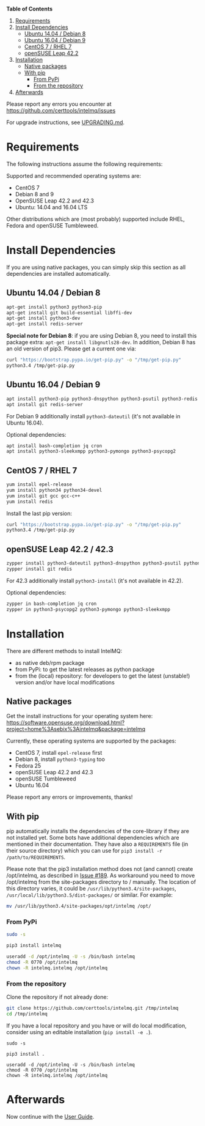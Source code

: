 **Table of Contents**

1. [Requirements](#requirements)
2. [Install Dependencies](#install-dependencies)
   * [Ubuntu 14.04 / Debian 8](#ubuntu-1404--debian-8)
   * [Ubuntu 16.04 / Debian 9](#ubuntu-1604--debian-9)
   * [CentOS 7 / RHEL 7](#centos-7--rhel-7)
   * [openSUSE Leap 42.2](#opensuse-leap-422--423)
3. [Installation](#installation)
   * [Native packages](#native-packages)
   * [With pip](#with-pip)
     * [From PyPi](#from-pypi)
     * [From the repository](#from-the-repository)
4. [Afterwards](#afterwards)


Please report any errors you encounter at https://github.com/certtools/intelmq/issues

For upgrade instructions, see [UPGRADING.md](UPGRADING.md).

# Requirements

The following instructions assume the following requirements:

Supported and recommended operating systems are:
* CentOS 7
* Debian 8 and 9
* OpenSUSE Leap 42.2 and 42.3
* Ubuntu: 14.04 and 16.04 LTS

Other distributions which are (most probably) supported include RHEL, Fedora and openSUSE Tumbleweed.

# Install Dependencies

If you are using native packages, you can simply skip this section as all dependencies are installed automatically.

## Ubuntu 14.04 / Debian 8

```bash
apt-get install python3 python3-pip
apt-get install git build-essential libffi-dev
apt-get install python3-dev
apt-get install redis-server
```

**Special note for Debian 8**: 
if you are using Debian 8, you need to install this package extra: ``apt-get install libgnutls28-dev``.
In addition, Debian 8 has an old version of pip3. Please get a current one via:
```bash
curl "https://bootstrap.pypa.io/get-pip.py" -o "/tmp/get-pip.py"
python3.4 /tmp/get-pip.py
```

## Ubuntu 16.04 / Debian 9

```bash
apt install python3-pip python3-dnspython python3-psutil python3-redis python3-requests python3-termstyle python3-tz
apt install git redis-server
```

For Debian 9 additionally install `python3-dateutil` (it's not available in Ubuntu 16.04).

Optional dependencies:
```bash
apt install bash-completion jq cron
apt install python3-sleekxmpp python3-pymongo python3-psycopg2
```

## CentOS 7 / RHEL 7

```bash
yum install epel-release
yum install python34 python34-devel
yum install git gcc gcc-c++
yum install redis
```

Install the last pip version:
```bash
curl "https://bootstrap.pypa.io/get-pip.py" -o "/tmp/get-pip.py"
python3.4 /tmp/get-pip.py
```

## openSUSE Leap 42.2 / 42.3

```bash
zypper install python3-dateutil python3-dnspython python3-psutil python3-pytz python3-redis python3-requests python3-python-termstyle
zypper install git redis
```

For 42.3 additionally install `python3-install` (it's not available in 42.2).

Optional dependencies:
```bash
zypper in bash-completion jq cron
zypper in python3-psycopg2 python3-pymongo python3-sleekxmpp
```

# Installation

There are different methods to install IntelMQ:

* as native deb/rpm package
* from PyPi: to get the latest releases as python package
* from the (local) repository: for developers to get the latest (unstable!) version and/or have local modifications

## Native packages

Get the install instructions for your operating system here:
https://software.opensuse.org/download.html?project=home%3Asebix%3Aintelmq&package=intelmq

Currently, these operating systems are supported by the packages:
* CentOS 7, install `epel-release` first
* Debian 8, install `python3-typing` too
* Fedora 25
* openSUSE Leap 42.2 and 42.3
* openSUSE Tumbleweed
* Ubuntu 16.04

Please report any errors or improvements, thanks!

## With pip

pip automatically installs the dependencies of the core-library if they are not installed yet. Some bots have additional dependencies which are mentioned in their documentation. They have also a `REQUIREMENTS` file (in their source directory) which you can use for `pip3 install -r /path/to/REQUIREMENTS`.

Please note that the pip3 installation method does not (and cannot) create /opt/intelmq, as described in [Issue #189](/certtools/intelmq/issues/819).
As workaround you need to move /opt/intelmq from the site-packages directory to / manually.
The location of this directory varies, it could be `/usr/lib/python3.4/site-packages`, `/usr/local/lib/python3.5/dist-packages/` or similar.
For example:
```bash
mv /usr/lib/python3.4/site-packages/opt/intelmq /opt/
```

### From PyPi

```bash
sudo -s

pip3 install intelmq

useradd -d /opt/intelmq -U -s /bin/bash intelmq
chmod -R 0770 /opt/intelmq
chown -R intelmq.intelmq /opt/intelmq
```

### From the repository

Clone the repository if not already done:
```bash
git clone https://github.com/certtools/intelmq.git /tmp/intelmq
cd /tmp/intelmq
```

If you have a local repository and you have or will do local modification, consider using an editable installation (`pip install -e .`).
```
sudo -s

pip3 install .

useradd -d /opt/intelmq -U -s /bin/bash intelmq
chmod -R 0770 /opt/intelmq
chown -R intelmq.intelmq /opt/intelmq
```

# Afterwards

Now continue with the [User Guide](User-Guide.md).
